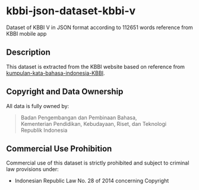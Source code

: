 # kbbi-json-dataset-kbbi-v
Dataset of KBBI V in JSON format according to 112651 words reference from KBBI mobile app

## Description

This dataset is extracted from the KBBI website based on reference from [kumpulan-kata-bahasa-indonesia-KBBI](https://github.com/damzaky/kumpulan-kata-bahasa-indonesia-KBBI). 

## Copyright and Data Ownership

All data is fully owned by:
> Badan Pengembangan dan Pembinaan Bahasa,  
> Kementerian Pendidikan, Kebudayaan, Riset, dan Teknologi  
> Republik Indonesia

## Commercial Use Prohibition

Commercial use of this dataset is strictly prohibited and subject to criminal law provisions under:
- Indonesian Republic Law No. 28 of 2014 concerning Copyright

